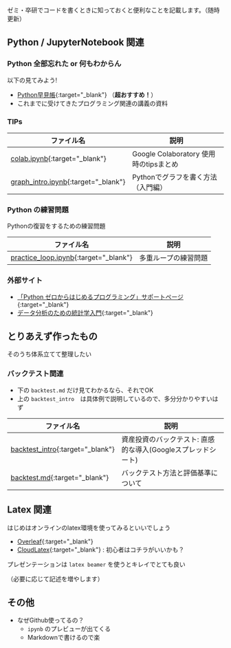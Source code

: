 
ゼミ・卒研でコードを書くときに知っておくと便利なことを記載します。（随時更新）


## Python / JupyterNotebook 関連

### Python 全部忘れた or 何もわからん

以下の見てみよう!
- [Python早見帳](https://chokkan.github.io/python/index.html){:target="_blank"} （**超おすすめ！**）
- これまでに受けてきたプログラミング関連の講義の資料

### TIPs

| ファイル名        | 説明                                   | 
| ----------------- | -------------------------------------- | 
| [colab.ipynb](https://github.com/Masashi-Ieda/seminar_support/blob/main/ipynb/colab.ipynb){:target="_blank"} | Google Colaboratory 使用時のtipsまとめ | 
| [graph_intro.ipynb](https://github.com/Masashi-Ieda/seminar_support/blob/main/ipynb/graph_intro.ipynb){:target="_blank"}  | Pythonでグラフを書く方法（入門編） | 


### Python の練習問題

Pythonの復習をするための練習問題

| ファイル名        | 説明                                   | 
| ----------------- | -------------------------------------- | 
| [practice_loop.ipynb](https://github.com/Masashi-Ieda/seminar_support/blob/main/practice_python/practice_loop.ipynb){:target="_blank"} | 多重ループの練習問題 | 


### 外部サイト
- [「Python ゼロからはじめるプログラミング」サポートページ](https://mitani.cs.tsukuba.ac.jp/book_support/python/){:target="_blank"}
- [データ分析のための統計学入門](http://www.kunitomo-lab.sakura.ne.jp/2021-3-3Open(S).pdf){:target="_blank"}


## とりあえず作ったもの

そのうち体系立てて整理したい

### バックテスト関連

- 下の `backtest.md` だけ見てわかるなら、それでOK
- 上の `backtest_intro`　は具体例で説明しているので、多分分かりやすいはず

| ファイル名        | 説明                                   | 
| ---------------- | -------------------------------------- | 
| [backtest_intro](https://docs.google.com/spreadsheets/d/1HrTO9VUYfWfUYv02ihmOAAi2FRtRhtzeAyQCWrwzFTs/edit?usp=sharing){:target="_blank"} | 資産投資のバックテスト: 直感的な導入(Googleスプレッドシート) | 
| [backtest.md](https://github.com/Masashi-Ieda/seminar_support/blob/main/backtest.md){:target="_blank"}  | バックテスト方法と評価基準について | 





## Latex 関連

はじめはオンラインのlatex環境を使ってみるといいでしょう
- [Overleaf](https://ja.overleaf.com/){:target="_blank"} 
- [CloudLatex](https://cloudlatex.io/){:target="_blank"} : 初心者はコチラがいいかも？

プレゼンテーションは `latex beamer` を使うとキレイでとても良い

（必要に応じて記述を増やします）


## その他
- なぜGithub使ってるの？
  - `ipynb` のプレビューが出てくる
  - Markdownで書けるので楽

